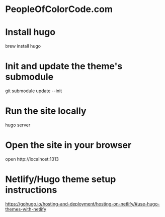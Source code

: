 # PeopleOfColorCode.com

# Install hugo
brew install hugo

# Init and update the theme's submodule
git submodule update --init

# Run the site locally
hugo server

# Open the site in your browser
open http://localhost:1313

# Netlify/Hugo theme setup instructions
https://gohugo.io/hosting-and-deployment/hosting-on-netlify/#use-hugo-themes-with-netlify
